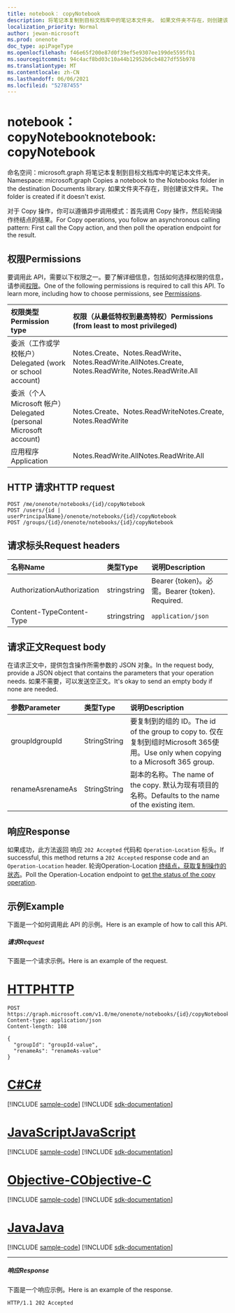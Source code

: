 ```yaml
---
title: notebook： copyNotebook
description: 将笔记本复制到目标文档库中的笔记本文件夹。 如果文件夹不存在，则创建该文件夹。
localization_priority: Normal
author: jewan-microsoft
ms.prod: onenote
doc_type: apiPageType
ms.openlocfilehash: f46e65f200e87d0f39ef5e9307ee199de5595fb1
ms.sourcegitcommit: 94c4acf8bd03c10a44b12952b6cb4827df55b978
ms.translationtype: MT
ms.contentlocale: zh-CN
ms.lasthandoff: 06/06/2021
ms.locfileid: "52787455"
---
```

# <a name="notebook-copynotebook"></a><span data-ttu-id="da2d8-104">notebook： copyNotebook</span><span class="sxs-lookup"><span data-stu-id="da2d8-104">notebook: copyNotebook</span></span>

<span data-ttu-id="da2d8-105">命名空间：microsoft.graph 将笔记本复制到目标文档库中的笔记本文件夹。</span><span class="sxs-lookup"><span data-stu-id="da2d8-105">Namespace: microsoft.graph Copies a notebook to the Notebooks folder in the destination Documents library.</span></span> <span data-ttu-id="da2d8-106">如果文件夹不存在，则创建该文件夹。</span><span class="sxs-lookup"><span data-stu-id="da2d8-106">The folder is created if it doesn't exist.</span></span>

<span data-ttu-id="da2d8-107">对于 Copy 操作，你可以遵循异步调用模式：首先调用 Copy 操作，然后轮询操作终结点的结果。</span><span class="sxs-lookup"><span data-stu-id="da2d8-107">For Copy operations, you follow an asynchronous calling pattern:  First call the Copy action, and then poll the operation endpoint for the result.</span></span>

## <a name="permissions"></a><span data-ttu-id="da2d8-108">权限</span><span class="sxs-lookup"><span data-stu-id="da2d8-108">Permissions</span></span>
<span data-ttu-id="da2d8-p103">要调用此 API，需要以下权限之一。要了解详细信息，包括如何选择权限的信息，请参阅[权限](/graph/permissions-reference)。</span><span class="sxs-lookup"><span data-stu-id="da2d8-p103">One of the following permissions is required to call this API. To learn more, including how to choose permissions, see [Permissions](/graph/permissions-reference).</span></span>

|<span data-ttu-id="da2d8-111">权限类型</span><span class="sxs-lookup"><span data-stu-id="da2d8-111">Permission type</span></span>      | <span data-ttu-id="da2d8-112">权限（从最低特权到最高特权）</span><span class="sxs-lookup"><span data-stu-id="da2d8-112">Permissions (from least to most privileged)</span></span>              |
|:--------------------|:---------------------------------------------------------|
|<span data-ttu-id="da2d8-113">委派（工作或学校帐户）</span><span class="sxs-lookup"><span data-stu-id="da2d8-113">Delegated (work or school account)</span></span> | <span data-ttu-id="da2d8-114">Notes.Create、Notes.ReadWrite、Notes.ReadWrite.All</span><span class="sxs-lookup"><span data-stu-id="da2d8-114">Notes.Create, Notes.ReadWrite, Notes.ReadWrite.All</span></span>    |
|<span data-ttu-id="da2d8-115">委派（个人 Microsoft 帐户）</span><span class="sxs-lookup"><span data-stu-id="da2d8-115">Delegated (personal Microsoft account)</span></span> | <span data-ttu-id="da2d8-116">Notes.Create、Notes.ReadWrite</span><span class="sxs-lookup"><span data-stu-id="da2d8-116">Notes.Create, Notes.ReadWrite</span></span>    |
|<span data-ttu-id="da2d8-117">应用程序</span><span class="sxs-lookup"><span data-stu-id="da2d8-117">Application</span></span> | <span data-ttu-id="da2d8-118">Notes.ReadWrite.All</span><span class="sxs-lookup"><span data-stu-id="da2d8-118">Notes.ReadWrite.All</span></span> |

## <a name="http-request"></a><span data-ttu-id="da2d8-119">HTTP 请求</span><span class="sxs-lookup"><span data-stu-id="da2d8-119">HTTP request</span></span>
<!-- { "blockType": "ignored" } -->
```http
POST /me/onenote/notebooks/{id}/copyNotebook
POST /users/{id | userPrincipalName}/onenote/notebooks/{id}/copyNotebook
POST /groups/{id}/onenote/notebooks/{id}/copyNotebook
```
## <a name="request-headers"></a><span data-ttu-id="da2d8-120">请求标头</span><span class="sxs-lookup"><span data-stu-id="da2d8-120">Request headers</span></span>
| <span data-ttu-id="da2d8-121">名称</span><span class="sxs-lookup"><span data-stu-id="da2d8-121">Name</span></span>       | <span data-ttu-id="da2d8-122">类型</span><span class="sxs-lookup"><span data-stu-id="da2d8-122">Type</span></span> | <span data-ttu-id="da2d8-123">说明</span><span class="sxs-lookup"><span data-stu-id="da2d8-123">Description</span></span>|
|:---------------|:--------|:----------|
| <span data-ttu-id="da2d8-124">Authorization</span><span class="sxs-lookup"><span data-stu-id="da2d8-124">Authorization</span></span>  | <span data-ttu-id="da2d8-125">string</span><span class="sxs-lookup"><span data-stu-id="da2d8-125">string</span></span>  | <span data-ttu-id="da2d8-p104">Bearer {token}。必需。</span><span class="sxs-lookup"><span data-stu-id="da2d8-p104">Bearer {token}. Required.</span></span> |
| <span data-ttu-id="da2d8-128">Content-Type</span><span class="sxs-lookup"><span data-stu-id="da2d8-128">Content-Type</span></span> | <span data-ttu-id="da2d8-129">string</span><span class="sxs-lookup"><span data-stu-id="da2d8-129">string</span></span> | `application/json` |

## <a name="request-body"></a><span data-ttu-id="da2d8-130">请求正文</span><span class="sxs-lookup"><span data-stu-id="da2d8-130">Request body</span></span>
<span data-ttu-id="da2d8-131">在请求正文中，提供包含操作所需参数的 JSON 对象。</span><span class="sxs-lookup"><span data-stu-id="da2d8-131">In the request body, provide a JSON object that contains the parameters that your operation needs.</span></span> <span data-ttu-id="da2d8-132">如果不需要，可以发送空正文。</span><span class="sxs-lookup"><span data-stu-id="da2d8-132">It's okay to send an empty body if none are needed.</span></span>

| <span data-ttu-id="da2d8-133">参数</span><span class="sxs-lookup"><span data-stu-id="da2d8-133">Parameter</span></span>    | <span data-ttu-id="da2d8-134">类型</span><span class="sxs-lookup"><span data-stu-id="da2d8-134">Type</span></span>   |<span data-ttu-id="da2d8-135">说明</span><span class="sxs-lookup"><span data-stu-id="da2d8-135">Description</span></span>|
|:---------------|:--------|:----------|
|<span data-ttu-id="da2d8-136">groupId</span><span class="sxs-lookup"><span data-stu-id="da2d8-136">groupId</span></span>|<span data-ttu-id="da2d8-137">String</span><span class="sxs-lookup"><span data-stu-id="da2d8-137">String</span></span>|<span data-ttu-id="da2d8-138">要复制到的组的 ID。</span><span class="sxs-lookup"><span data-stu-id="da2d8-138">The id of the group to copy to.</span></span> <span data-ttu-id="da2d8-139">仅在复制到组时Microsoft 365使用。</span><span class="sxs-lookup"><span data-stu-id="da2d8-139">Use only when copying to a Microsoft 365 group.</span></span>|
|<span data-ttu-id="da2d8-140">renameAs</span><span class="sxs-lookup"><span data-stu-id="da2d8-140">renameAs</span></span>|<span data-ttu-id="da2d8-141">String</span><span class="sxs-lookup"><span data-stu-id="da2d8-141">String</span></span>|<span data-ttu-id="da2d8-142">副本的名称。</span><span class="sxs-lookup"><span data-stu-id="da2d8-142">The name of the copy.</span></span> <span data-ttu-id="da2d8-143">默认为现有项目的名称。</span><span class="sxs-lookup"><span data-stu-id="da2d8-143">Defaults to the name of the existing item.</span></span> |

## <a name="response"></a><span data-ttu-id="da2d8-144">响应</span><span class="sxs-lookup"><span data-stu-id="da2d8-144">Response</span></span>

<span data-ttu-id="da2d8-145">如果成功，此方法返回 响应 `202 Accepted` 代码和 `Operation-Location` 标头。</span><span class="sxs-lookup"><span data-stu-id="da2d8-145">If successful, this method returns a `202 Accepted` response code and an `Operation-Location` header.</span></span> <span data-ttu-id="da2d8-146">轮询Operation-Location [终结点，获取复制操作的状态](onenoteoperation-get.md)。</span><span class="sxs-lookup"><span data-stu-id="da2d8-146">Poll the Operation-Location endpoint to [get the status of the copy operation](onenoteoperation-get.md).</span></span>

## <a name="example"></a><span data-ttu-id="da2d8-147">示例</span><span class="sxs-lookup"><span data-stu-id="da2d8-147">Example</span></span>
<span data-ttu-id="da2d8-148">下面是一个如何调用此 API 的示例。</span><span class="sxs-lookup"><span data-stu-id="da2d8-148">Here is an example of how to call this API.</span></span>
##### <a name="request"></a><span data-ttu-id="da2d8-149">请求</span><span class="sxs-lookup"><span data-stu-id="da2d8-149">Request</span></span>
<span data-ttu-id="da2d8-150">下面是一个请求示例。</span><span class="sxs-lookup"><span data-stu-id="da2d8-150">Here is an example of the request.</span></span>

# <a name="http"></a>[<span data-ttu-id="da2d8-151">HTTP</span><span class="sxs-lookup"><span data-stu-id="da2d8-151">HTTP</span></span>](#tab/http)
<!-- {
  "blockType": "request",
  "name": "notebook_copynotebook"
}-->
```http
POST https://graph.microsoft.com/v1.0/me/onenote/notebooks/{id}/copyNotebook
Content-type: application/json
Content-length: 108

{
  "groupId": "groupId-value",
  "renameAs": "renameAs-value"
}
```
# <a name="c"></a>[<span data-ttu-id="da2d8-152">C#</span><span class="sxs-lookup"><span data-stu-id="da2d8-152">C#</span></span>](#tab/csharp)
[!INCLUDE [sample-code](../includes/snippets/csharp/notebook-copynotebook-csharp-snippets.md)]
[!INCLUDE [sdk-documentation](../includes/snippets/snippets-sdk-documentation-link.md)]

# <a name="javascript"></a>[<span data-ttu-id="da2d8-153">JavaScript</span><span class="sxs-lookup"><span data-stu-id="da2d8-153">JavaScript</span></span>](#tab/javascript)
[!INCLUDE [sample-code](../includes/snippets/javascript/notebook-copynotebook-javascript-snippets.md)]
[!INCLUDE [sdk-documentation](../includes/snippets/snippets-sdk-documentation-link.md)]

# <a name="objective-c"></a>[<span data-ttu-id="da2d8-154">Objective-C</span><span class="sxs-lookup"><span data-stu-id="da2d8-154">Objective-C</span></span>](#tab/objc)
[!INCLUDE [sample-code](../includes/snippets/objc/notebook-copynotebook-objc-snippets.md)]
[!INCLUDE [sdk-documentation](../includes/snippets/snippets-sdk-documentation-link.md)]

# <a name="java"></a>[<span data-ttu-id="da2d8-155">Java</span><span class="sxs-lookup"><span data-stu-id="da2d8-155">Java</span></span>](#tab/java)
[!INCLUDE [sample-code](../includes/snippets/java/notebook-copynotebook-java-snippets.md)]
[!INCLUDE [sdk-documentation](../includes/snippets/snippets-sdk-documentation-link.md)]

---


##### <a name="response"></a><span data-ttu-id="da2d8-156">响应</span><span class="sxs-lookup"><span data-stu-id="da2d8-156">Response</span></span>
<span data-ttu-id="da2d8-157">下面是一个响应示例。</span><span class="sxs-lookup"><span data-stu-id="da2d8-157">Here is an example of the response.</span></span>
<!-- {
  "blockType": "response"
} -->
```http
HTTP/1.1 202 Accepted
```

<!-- uuid: 8fcb5dbc-d5aa-4681-8e31-b001d5168d79
2015-10-25 14:57:30 UTC -->
<!-- {
  "type": "#page.annotation",
  "description": "notebook: copyNotebook",
  "keywords": "",
  "section": "documentation",
  "tocPath": "",
  "suppressions": [
  ]
}-->

